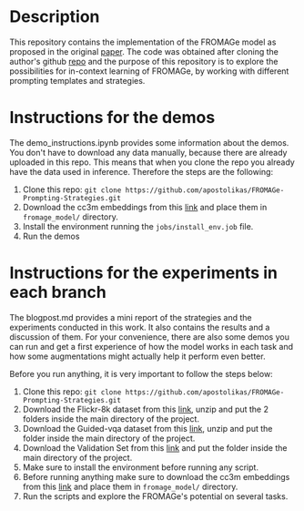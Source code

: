 # Description

This repository contains the implementation of the FROMAGe model as proposed in the original [paper](https://arxiv.org/pdf/2301.13823.pdf). The code was obtained after cloning the author's github [repo](https://github.com/kohjingyu/fromage) and the purpose of this repository is to explore the possibilities for in-context learning of FROMAGe, by working with different prompting templates and strategies. 

# Instructions for the demos

The demo_instructions.ipynb provides some information about the demos. You don't have to download any data manually, because there are already uploaded in this repo. This means that when you clone the repo you already have the data used in inference. Therefore the steps are the following:

1. Clone this repo:
`git clone https://github.com/apostolikas/FROMAGe-Prompting-Strategies.git `
2. Download the cc3m embeddings from this [link](https://drive.google.com/file/d/1wMojZNqEwApNlsCZVvSgQVtZLgbeLoKi/view) and place them in ` fromage_model/ ` directory.
3. Install the environment running the `jobs/install_env.job` file.
4. Run the demos


# Instructions for the experiments in each branch

The blogpost.md provides a mini report of the strategies and the experiments conducted in this work. It also contains the results and a discussion of them. 
For your convenience, there are also some demos you can run and get a first experience of how the model works in each task and how some augmentations might actually help it perform even better.

Before you run anything, it is very important to follow the steps below:
1. Clone this repo:
`git clone https://github.com/apostolikas/FROMAGe-Prompting-Strategies.git `
2. Download the Flickr-8k dataset from this [link](https://drive.google.com/drive/folders/1wkQAqNnIPPijeKgyCUEDtWa56OFkugEY?usp=sharing), unzip and put the 2 folders inside the main directory of the project.
3. Download the Guided-vqa dataset from this [link](https://drive.google.com/drive/folders/1wkQAqNnIPPijeKgyCUEDtWa56OFkugEY?usp=sharing), unzip and put the folder inside the main directory of the project.
4. Download the Validation Set from this [link](https://visualdialog.org/data) and put the folder inside the main directory of the project.
5. Make sure to install the environment before running any script.
6. Before running anything make sure to download the cc3m embeddings from this [link](https://drive.google.com/file/d/1wMojZNqEwApNlsCZVvSgQVtZLgbeLoKi/view) and place them in ` fromage_model/ ` directory.
7. Run the scripts and explore the FROMAGe's potential on several tasks.

